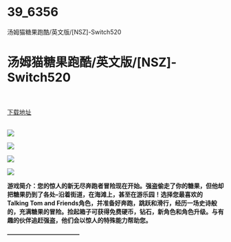 # 39_6356
汤姆猫糖果跑酷/英文版/[NSZ]-Switch520
# 汤姆猫糖果跑酷/英文版/[NSZ]-Switch520
 <br/></br>
[下载地址](https://www.switch520.cc/article/6356 "下载地址")
<br/></br>

<p><span><strong><img src="https://www.switch520.cc/muke_img/upload_art_editor_20200927-1_ef9d8ed2e4959ff304eb6d871db20507.jpg"></strong></span></p>
<p><span><strong><img src="https://www.switch520.cc/muke_img/upload_art_editor_20200927-1_c4c6d1a8deebe124183fb95b135a521e.jpg"></strong></span></p>
<p><span><strong><img src="https://www.switch520.cc/muke_img/upload_art_editor_20200927-1_c8802fd14679978ef97854eaab22ebcb.jpg"></strong></span></p>
<p><span><strong><img src="https://www.switch520.cc/muke_img/upload_art_editor_20200927-1_8d5a0985937a97200bfeaa8f6d19e49f.jpg"></strong></span></p>
<p></p>
<p><span><strong>游戏简介：您的惊人的新无尽奔跑者冒险现在开始。强盗偷走了你的糖果，但他却把糖果扔到了各处–沿着街道，在海滩上，甚至在游乐园！选择您最喜欢的Talking Tom and Friends角色，并准备好奔跑，跳跃和滑行，经历一场史诗般的，充满糖果的冒险。捡起箱子可获得免费硬币，钻石，新角色和角色升级。与有趣的伙伴追赶强盗，他们会以惊人的特殊能力帮助您。</strong></span></p>
<p><span><strong>————————————</strong></span></p>
